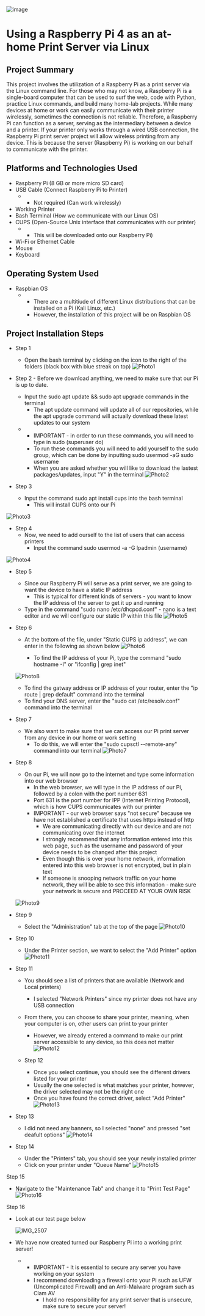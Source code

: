 

![image](https://github.com/chriskhawaja/PiPrintServer/assets/153021794/49fb0a2f-13c8-4842-8e99-271f90f5629f)





<h1>Using a Raspberry Pi 4 as an at-home Print Server via Linux</h1>

<h2>Project Summary</h2>
This project involves the utilization of a Raspberry Pi as a print server via the Linux command line. For those who may not know, a Raspberry Pi is a single-board computer that can be used to surf the web, code with Python, practice Linux commands, and build many home-lab projects. While many devices at home or work can easily communicate with their printer wirelessly, sometimes the connection is not reliable. Therefore, a Raspberry Pi can function as a server, serving as the intermediary between a device and a printer. If your printer only works through a wired USB connection, the Raspberry Pi print server project will allow wireless printing from any device. This is because the server (Raspberry Pi) is working on our behalf to communicate with the printer. 
<h2>Platforms and Technologies Used</h2>

- Raspberry Pi (8 GB or more micro SD card)
- USB Cable (Connect Raspberry Pi to Printer)
  - * Not required (Can work wirelessly)  
- Working Printer
- Bash Terminal (How we communicate with our Linux OS)
- CUPS (Open-Source Unix interface that communicates with our printer)
  - * This will be downloaded onto our Raspberry Pi)  
- Wi-Fi or Ethernet Cable 
- Mouse 
- Keyboard

<h2>Operating System Used </h2>

- Raspbian OS
  - * There are a multitiude of different Linux distributions that can be installed on a Pi (Kali Linux, etc.)
    * However, the installation of this project will be on Raspbian OS

<h2>Project Installation Steps</h2>

- Step 1
  - Open the bash terminal by clicking on the icon to the right of the folders (black box with blue streak on top)
![Photo1](https://github.com/chriskhawaja/PiPrintServer/assets/153021794/61759084-f118-45a0-8fb6-7fd0f3e26b5b)


- Step 2  - Before we download anything, we need to make sure that our Pi is up to date. 
  - Input the sudo apt update && sudo apt upgrade commands in the terminal
    - The apt update command will update all of our repositories, while the apt upgrade command will actually download these latest updates to our system
  - * IMPORTANT - in order to run these commands, you will need to type in sudo (superuser do)
    * To run these commands you will need to add yourself to the sudo group, which can be done by inputting sudo usermod -aG sudo username
    * When you are asked whether you will like to download the lastest packages/updates, input "Y" in the terminal
 ![Photo2](https://github.com/chriskhawaja/PiPrintServer/assets/153021794/e10eb2d5-fc9b-4bb6-bd58-0c08f26d4e9d)


- Step 3
  - Input the command sudo apt install cups into the bash terminal
    - This will install CUPS onto our Pi
   
  
![Photo3](https://github.com/chriskhawaja/PiPrintServer/assets/153021794/3f0f04d9-1079-468f-bbdd-019a4801bef7)




- Step 4
  - Now, we need to add ourself to the list of users that can access printers
    - Input the command sudo usermod -a -G lpadmin (username)

![Photo4](https://github.com/chriskhawaja/PiPrintServer/assets/153021794/40c89552-4510-4f65-8c7a-4d1edcde67f7)



- Step 5
  - Since our Raspberry Pi will serve as a print server, we are going to want the device to have a static IP address
    - This is typical for different kinds of servers - you want to know the IP address of the server to get it up and running
  - Type in the command "sudo nano /etc/dhcpcd.conf" - nano is a text editor and we will configure our static IP within this file
   ![Photo5](https://github.com/chriskhawaja/PiPrintServer/assets/153021794/06ae8dd2-6136-4fb6-a922-eb0c834526be)


- Step 6
  - At the bottom of the file, under "Static CUPS ip address", we can enter in the following as shown below
   ![Photo6](https://github.com/chriskhawaja/PiPrintServer/assets/153021794/b88c8b43-a2fa-4280-a31a-b23d5931de75)

    - To find the IP address of your Pi, type the command "sudo hostname -I" or "ifconfig | grep inet"
  
   ![Photo8](https://github.com/chriskhawaja/PiPrintServer/assets/153021794/c2205b38-e504-4202-b8bd-7b7daceb876b)
  - To find the gatway address or IP address of your router, enter the "ip route | grep default" command into the terminal
  - To find your DNS server, enter the "sudo cat /etc/resolv.conf" command into the terminal 


- Step 7
  - We also want to make sure that we can access our Pi print server from any device in our home or work setting
    - To do this, we will enter the "sudo cupsctl --remote-any" command into our terminal 
![Photo7](https://github.com/chriskhawaja/PiPrintServer/assets/153021794/3cf40a25-f0b2-4a7a-9baa-a4182517088c)


- Step 8
  - On our Pi, we will now go to the internet and type some information into our web browser
    - In the web browser, we will type in the IP address of our Pi, followed by a colon with the port number 631
    - Port 631 is the port number for IPP (Internet Printing Protocol), which is how CUPS communicates with our printer
     * IMPORTANT - our web browser says "not secure" because we have not established a certificate that uses https instead of http
        * We are communicating directly with our device and are not communicating over the internet
        * I strongly recommend that any information entered into this web page, such as the username and password of your device needs to be changed after this project
        * Even though this is over your home network, information entered into this web browser is not encrypted, but in plain text
        * If someone is snooping network traffic on your home network, they will be able to see this information - make sure your network is secure and PROCEED AT YOUR OWN RISK
      
          
  ![Photo9](https://github.com/chriskhawaja/PiPrintServer/assets/153021794/60bcfa12-0183-4633-9312-a89a54fa0126)



- Step 9
  - Select the "Administration" tab at the top of the page
   ![Photo10](https://github.com/chriskhawaja/PiPrintServer/assets/153021794/6effe027-316a-44d1-b812-19f41854d2e4)



- Step 10 
  - Under the Printer section, we want to select the "Add Printer" option
   ![Photo11](https://github.com/chriskhawaja/PiPrintServer/assets/153021794/07a15074-3c1c-47fa-b262-7ec32b301507)



- Step 11
  - You should see a list of printers that are available (Network and Local printers)
    - I selected "Network Printers" since my printer does not have any USB connection
  - From there, you can choose to share your printer, meaning, when your computer is on, other users can print to your printer
    - However, we already entered a command to make our print server accessible to any device, so this does not matter
     ![Photo12](https://github.com/chriskhawaja/PiPrintServer/assets/153021794/605cd668-2f12-4454-9042-c884c96689be)



  - Step 12
    - Once you select continue, you should see the different drivers listed for your printer
    - Usually the one selected is what matches your printer, however, the driver selected may not be the right one
    - Once you have found the correct driver, select "Add Printer"
     ![Photo13](https://github.com/chriskhawaja/PiPrintServer/assets/153021794/59cc5b3b-98ea-4cad-966e-13d69c2553bd)
   


- Step 13
  - I did not need any banners, so I selected "none" and pressed "set deafult options"
   ![Photo14](https://github.com/chriskhawaja/PiPrintServer/assets/153021794/f3090069-0ca3-42e0-89ac-72ee95d09904)
 


- Step 14
  - Under the "Printers" tab, you should see your newly installed printer
  - Click on your printer under "Queue Name"
   ![Photo15](https://github.com/chriskhawaja/PiPrintServer/assets/153021794/deec7956-1804-4f66-8072-804a774cdfc5)



Step 15 
- Navigate to the "Maintenance Tab" and change it to "Print Test Page"
  ![Photo16](https://github.com/chriskhawaja/PiPrintServer/assets/153021794/f6c30392-2257-4362-a6b0-269750306fee)
 


Step 16 
- Look at our test page below

  ![IMG_2507](https://github.com/chriskhawaja/PiPrintServer/assets/153021794/2637c8d6-0914-4fa3-88c0-5c54590eef18)



- We have now created turned our Raspberry Pi into a working print server!
  - * IMPORTANT - It is essential to secure any server you have working on your system
    * I recommend downloading a firewall onto your Pi such as UFW (Uncomplicated Firewall) and an Anti-Malware program such as Clam AV
      * I hold no responsibility for any print server that is unsecure, make sure to secure your server!
  

